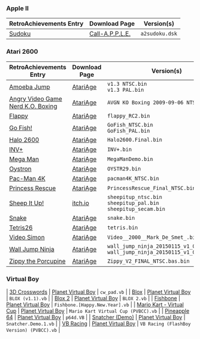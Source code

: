 
### Apple II

| RetroAchievements Entry | Download Page | Version(s) | 
|------|---------|-------| 
| <a class="gameicon-link" href="https://retroachievements.org/game/14674" target="_blank" rel="noopener"> <span>Sudoku</span></a> | [Call-A.P.P.L.E.](https://www.callapple.org/vintage-apple-computers/apple-ii/sudoku-for-the-apple-ii/) | `a2sudoku.dsk` |


### Atari 2600

| RetroAchievements Entry | Download Page | Version(s) | 
|------|---------|-------| 
| <a class="gameicon-link" href="https://retroachievements.org/game/13457" target="_blank" rel="noopener"> <span>Amoeba Jump</span></a> | [AtariAge](http://atariage.com/forums/topic/280211-amoeba-jump/) |`v1.3 NTSC.bin`<br>`v1.3 PAL.bin` |
| <a class="gameicon-link" href="https://retroachievements.org/game/14686" target="_blank" rel="noopener"> <span>Angry Video Game Nerd K.O. Boxing</span></a> | [AtariAge](https://atariage.com/forums/topic/149089-angry-video-game-nerd-ko-boxing/) |`AVGN KO Boxing 2009-09-06 NTSC.bin` |
| <a class="gameicon-link" href="https://retroachievements.org/game/12795" target="_blank" rel="noopener"> <span>Flappy</span></a> | [AtariAge](https://atariage.com/forums/topic/222161-flappy-my-1st-released-game/) | `flappy_RC2.bin` |
| <a class="gameicon-link" href="https://retroachievements.org/game/13140" target="_blank" rel="noopener"> <span>Go Fish!</span></a> | [AtariAge](https://atariage.com/software_page.php?SoftwareLabelID=2721) | `GoFish_NTSC.bin`<br>`GoFish_PAL.bin` |
| <a class="gameicon-link" href="https://retroachievements.org/game/11776" target="_blank" rel="noopener"> <span>Halo 2600</span></a> | [AtariAge](https://atariage.com/forums/topic/166916-halo-for-the-2600-released-at-cge-download-the-game-here/) | `Halo2600.Final.bin` | 
| <a class="gameicon-link" href="https://retroachievements.org/game/13154" target="_blank" rel="noopener"> <span>INV+</span></a> | [AtariAge](https://atariage.com/software_page.php?SoftwareLabelID=2691) | `INV+.bin` |
| <a class="gameicon-link" href="https://retroachievements.org/game/17048" target="_blank" rel="noopener"> <span>Mega Man</span></a> | [AtariAge](https://atariage.com/forums/topic/146735-mega-man-2600-demo-game-binary/) | `MegaManDemo.bin` |
| <a class="gameicon-link" href="https://retroachievements.org/game/14693" target="_blank" rel="noopener"> <span>Oystron</span></a> | [AtariAge](https://atariage.com/2600/roms/Oystron.zip) | `OYSTR29.bin` |
| <a class="gameicon-link" href="https://retroachievements.org/game/13151" target="_blank" rel="noopener"> <span>Pac-Man 4K</span></a> | [AtariAge](https://pdroms.de/files/atari-atari2600-atarivcs-a2600/pacman-4k) | `pacman4K_NTSC.bin` |
| <a class="gameicon-link" href="https://retroachievements.org/game/11695" target="_blank" rel="noopener"> <span>Princess Rescue</span></a> | [AtariAge](https://atariage.com/forums/topic/215058-princess-rescue-binaries-released/) | `PrincessRescue_Final_NTSC.bin` |
| <a class="gameicon-link" href="https://retroachievements.org/game/13456" target="_blank" rel="noopener"> <span>Sheep It Up!</span></a> | [itch.io](https://drludos.itch.io/sheep-it-up-2600) | `sheepitup_ntsc.bin`<br>`sheepitup_pal.bin`<br>`sheepitup_secam.bin` |
| <a class="gameicon-link" href="https://retroachievements.org/game/14725" target="_blank" rel="noopener"> <span>Snake</span></a> | [AtariAge](https://atariage.com/forums/applications/core/interface/file/attachment.php?id=185734) | `snake.bin` |
| <a class="gameicon-link" href="https://retroachievements.org/game/13141" target="_blank" rel="noopener"> <span>Tetris26</span></a> | [AtariAge](https://github.com/udibr/tetris26/blob/master/tetris.bin) | `tetris.bin` |
| <a class="gameicon-link" href="https://retroachievements.org/game/13152" target="_blank" rel="noopener"> <span>Video Simon</span></a> | [AtariAge](https://atariage.com/software_page.php?SoftwareLabelID=873) | `Video__2000__Mark_De_Smet_.bin` |
| <a class="gameicon-link" href="https://retroachievements.org/game/11536" target="_blank" rel="noopener"> <span>Wall Jump Ninja</span></a> | [AtariAge](https://atariage.com/forums/topic/232200-ninja-wall-jump-game-wip/?do=findComment&comment=3146648) | `wall_jump_ninja_20150115_v1_0_NTSC.bin`<br>`wall_jump_ninja_20150115_v1_0_PAL60.bin` |
| <a class="gameicon-link" href="https://retroachievements.org/game/11803" target="_blank" rel="noopener"> <span>Zippy the Porcupine</span></a> | [AtariAge](http://atariage.com/forums/topic/269247-zippy-the-porcupine-binary-released/) | `Zippy_V2_FINAL_NTSC.bas.bin` |

### Virtual Boy
| <a class="gameicon-link" href="https://retroachievements.org/game/17020" target="_blank" rel="noopener"> <span>3D Crosswords</span></a> | [Planet Virtual Boy](https://www.virtual-boy.com/homebrew/3d-crosswords/) | `cw_pad.vb` |
| <a class="gameicon-link" href="https://retroachievements.org/game/13161" target="_blank" rel="noopener"> <span>Blox</span></a> | [Planet Virtual Boy](https://www.virtual-boy.com/homebrew/blox/) | `BLOX (v1.1).vb` |
| <a class="gameicon-link" href="https://retroachievements.org/game/17019" target="_blank" rel="noopener"> <span>Blox 2</span></a> | [Planet Virtual Boy](https://www.virtual-boy.com/homebrew/blox-2/) | `BLOX 2.vb` |
| <a class="gameicon-link" href="https://retroachievements.org/game/13162" target="_blank" rel="noopener"> <span>Fishbone</span></a> | [Planet Virtual Boy](https://www.virtual-boy.com/homebrew/fishbone/) | `Fishbone.[Happy.New.Year].vb` |
| <a class="gameicon-link" href="https://retroachievements.org/game/13947" target="_blank" rel="noopener"> <span>Mario Kart - Virtual Cup</span></a> | [Planet Virtual Boy](https://www.virtual-boy.com/homebrew/mario-kart-virtual-cup/) | `Mario Kart Virtual Cup (PVBCC).vb` |
| <a class="gameicon-link" href="https://retroachievements.org/game/13163" target="_blank" rel="noopener"> <span>Pineapple 64</span></a> | [Planet Virtual Boy](https://www.virtual-boy.com/homebrew/pineapple-64/) | `p64d.VB` |
| <a class="gameicon-link" href="https://retroachievements.org/game/17022" target="_blank" rel="noopener"> <span>Snatcher (Demo)</span></a> | [Planet Virtual Boy](https://www.virtual-boy.com/homebrew/snatcher/) | `Snatcher.Demo.1.vb` |
| <a class="gameicon-link" href="https://retroachievements.org/game/13164" target="_blank" rel="noopener"> <span>VB Racing</span></a> | [Planet Virtual Boy](https://www.virtual-boy.com/homebrew/vb-racing/) | `VB Racing (FlashBoy Version) (PVBCC).vb` |
